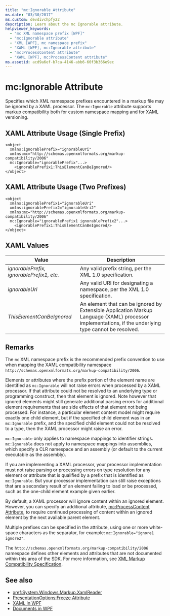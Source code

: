 ```yaml
---
title: "mc:Ignorable Attribute"
ms.date: "03/30/2017"
ms.custom: devdivchpfy22
description: Learn about the mc Ignorable attribute.
helpviewer_keywords: 
  - "mc XML namespace prefix [WPF]"
  - "mc:Ignorable attribute"
  - "XML [WPF], mc namespace prefix"
  - "XAML [WPF], mc:Ignorable attribute"
  - "mc:ProcessContent attribute"
  - "XAML [WPF], mc:ProcessContent attribute"
ms.assetid: acd9a6ef-b7ca-4146-abb6-60f3b366e9ec
---
```

# mc:Ignorable Attribute

Specifies which XML namespace prefixes encountered in a markup file may be ignored by a XAML processor. The `mc:Ignorable` attribute supports markup compatibility both for custom namespace mapping and for XAML versioning.  
  
## XAML Attribute Usage (Single Prefix)  
  
```xaml  
<object  
  xmlns:ignorablePrefix="ignorableUri"  
  xmlns:mc="http://schemas.openxmlformats.org/markup-compatibility/2006"  
  mc:Ignorable="ignorablePrefix"...>  
    <ignorablePrefix1:ThisElementCanBeIgnored/>  
</object>  
```  
  
## XAML Attribute Usage (Two Prefixes)  
  
```xaml  
<object  
  xmlns:ignorablePrefix1="ignorableUri"  
  xmlns:ignorablePrefix2="ignorableUri2"  
  xmlns:mc="http://schemas.openxmlformats.org/markup-compatibility/2006"  
  mc:Ignorable="ignorablePrefix1 ignorablePrefix2"...>  
    <ignorablePrefix1:ThisElementCanBeIgnored/>  
</object>  
```  
  
## XAML Values  
  
| Value | Description |  
|-------|-------------|  
|*ignorablePrefix, ignorablePrefix1, etc.*|Any valid prefix string, per the XML 1.0 specification.|  
|*ignorableUri*|Any valid URI for designating a namespace, per the XML 1.0 specification.|  
|*ThisElementCanBeIgnored*|An element that can be ignored by Extensible Application Markup Language (XAML) processor implementations, if the underlying type cannot be resolved.|  
  
## Remarks  

 The `mc` XML namespace prefix is the recommended prefix convention to use when mapping the XAML compatibility namespace `http://schemas.openxmlformats.org/markup-compatibility/2006`.  
  
 Elements or attributes where the prefix portion of the element name are identified as `mc:Ignorable` will not raise errors when processed by a XAML processor. If that attribute could not be resolved to an underlying type or programming construct, then that element is ignored. Note however that ignored elements might still generate additional parsing errors for additional element requirements that are side effects of that element not being processed. For instance, a particular element content model might require exactly one child element, but if the specified child element was in an `mc:Ignorable` prefix, and the specified child element could not be resolved to a type, then the XAML processor might raise an error.  
  
 `mc:Ignorable` only applies to namespace mappings to identifier strings. `mc:Ignorable` does not apply to namespace mappings into assemblies, which specify a CLR namespace and an assembly (or default to the current executable as the assembly).  
  
 If you are implementing a XAML processor, your processor implementation must not raise parsing or processing errors on type resolution for any element or attribute that is qualified by a prefix that is identified as `mc:Ignorable`. But your processor implementation can still raise exceptions that are a secondary result of an element failing to load or be processed, such as the one-child element example given earlier.  
  
 By default, a XAML processor will ignore content within an ignored element. However, you can specify an additional attribute, [mc:ProcessContent Attribute](mc-processcontent-attribute.md), to require continued processing of content within an ignored element by the next available parent element.  
  
 Multiple prefixes can be specified in the attribute, using one or more white-space characters as the separator, for example: `mc:Ignorable="ignore1 ignore2"`.  

 The `http://schemas.openxmlformats.org/markup-compatibility/2006` namespace defines other elements and attributes that are not documented within this area of the SDK. For more information, see [XML Markup Compatibility Specification](/office/open-xml/introduction-to-markup-compatibility#markup-compatibility-in-the-open-xml-file-formats-specification).  
  
## See also

- <xref:System.Windows.Markup.XamlReader>
- [PresentationOptions:Freeze Attribute](presentationoptions-freeze-attribute.md)
- [XAML in WPF](xaml-in-wpf.md)
- [Documents in WPF](documents-in-wpf.md)
